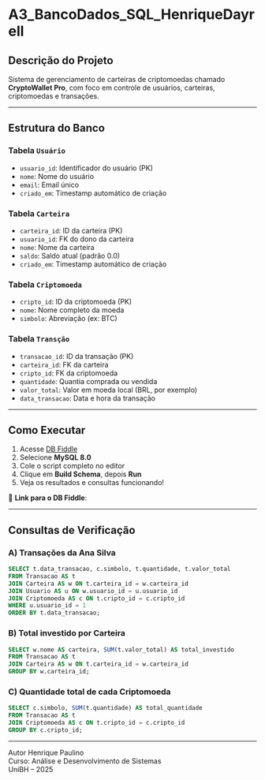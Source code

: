 # A3_BancoDados_SQL_HenriqueDayrell

##  Descrição do Projeto
Sistema de gerenciamento de carteiras de criptomoedas chamado **CryptoWallet Pro**, com foco em controle de usuários, carteiras, criptomoedas e transações.

---

##  Estrutura do Banco

### Tabela `Usuário`
- `usuario_id`: Identificador do usuário (PK)
- `nome`: Nome do usuário
- `email`: Email único
- `criado_em`: Timestamp automático de criação

### Tabela `Carteira`
- `carteira_id`: ID da carteira (PK)
- `usuario_id`: FK do dono da carteira
- `nome`: Nome da carteira
- `saldo`: Saldo atual (padrão 0.0)
- `criado_em`: Timestamp automático de criação

### Tabela `Criptomoeda`
- `cripto_id`: ID da criptomoeda (PK)
- `nome`: Nome completo da moeda
- `simbolo`: Abreviação (ex: BTC)

### Tabela `Transção`
- `transacao_id`: ID da transação (PK)
- `carteira_id`: FK da carteira
- `cripto_id`: FK da criptomoeda
- `quantidade`: Quantia comprada ou vendida
- `valor_total`: Valor em moeda local (BRL, por exemplo)
- `data_transacao`: Data e hora da transação

---

## Como Executar

1. Acesse [DB Fiddle](https://www.db-fiddle.com)
2. Selecione **MySQL 8.0**
3. Cole o script completo no editor
4. Clique em **Build Schema**, depois **Run**
5. Veja os resultados e consultas funcionando!

📎 **Link para o DB Fiddle**:  

---

## Consultas de Verificação

### A) Transações da Ana Silva

```sql
SELECT t.data_transacao, c.simbolo, t.quantidade, t.valor_total
FROM Transacao AS t
JOIN Carteira AS w ON t.carteira_id = w.carteira_id
JOIN Usuario AS u ON w.usuario_id = u.usuario_id
JOIN Criptomoeda AS c ON t.cripto_id = c.cripto_id
WHERE u.usuario_id = 1
ORDER BY t.data_transacao;
```

### B) Total investido por Carteira

```sql
SELECT w.nome AS carteira, SUM(t.valor_total) AS total_investido
FROM Transacao AS t
JOIN Carteira AS w ON t.carteira_id = w.carteira_id
GROUP BY w.carteira_id;
```
### C) Quantidade total de cada Criptomoeda

```sql
SELECT c.simbolo, SUM(t.quantidade) AS total_quantidade
FROM Transacao AS t
JOIN Criptomoeda AS c ON t.cripto_id = c.cripto_id
GROUP BY c.cripto_id;
```

---

Autor Henrique Paulino  
Curso: Análise e Desenvolvimento de Sistemas  
UniBH – 2025  
